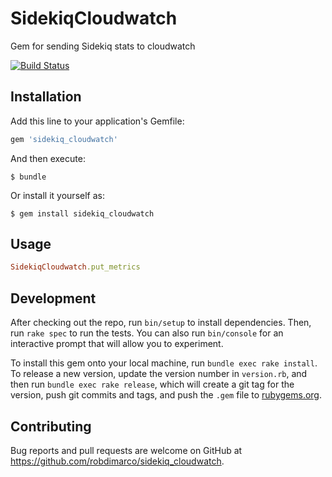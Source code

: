 # SidekiqCloudwatch

Gem for sending Sidekiq stats to cloudwatch

[![Build Status](https://travis-ci.com/eLocal/sidekiq_cloudwatch.svg?branch=master)](https://travis-ci.com/eLocal/sidekiq_cloudwatch)

## Installation

Add this line to your application's Gemfile:

```ruby
gem 'sidekiq_cloudwatch'
```

And then execute:

    $ bundle

Or install it yourself as:

    $ gem install sidekiq_cloudwatch

## Usage

```ruby
SidekiqCloudwatch.put_metrics
```

## Development

After checking out the repo, run `bin/setup` to install dependencies. Then, run `rake spec` to run the tests. You can also run `bin/console` for an interactive prompt that will allow you to experiment.

To install this gem onto your local machine, run `bundle exec rake install`. To release a new version, update the version number in `version.rb`, and then run `bundle exec rake release`, which will create a git tag for the version, push git commits and tags, and push the `.gem` file to [rubygems.org](https://rubygems.org).

## Contributing

Bug reports and pull requests are welcome on GitHub at https://github.com/robdimarco/sidekiq_cloudwatch.
